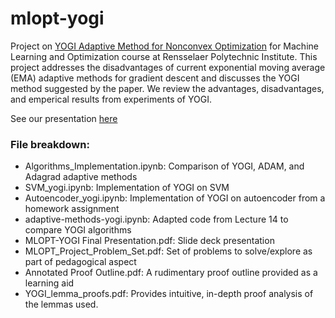 # mlopt-yogi
Project on [YOGI Adaptive Method for Nonconvex Optimization](https://papers.nips.cc/paper/8186-adaptive-methods-for-nonconvex-optimization.pdf) for Machine Learning and Optimization course at Rensselaer Polytechnic Institute. This project addresses the disadvantages of current exponential moving average (EMA) adaptive methods for gradient descent and discusses the YOGI method suggested by the paper. We review the advantages, disadvantages, and emperical results from experiments of YOGI.

See our presentation [here](https://rpi.box.com/s/jeon4y0l19n4pvtgxlwldgjtcxbdkvcq)

### File breakdown:
* Algorithms_Implementation.ipynb: Comparison of YOGI, ADAM, and Adagrad adaptive methods 
* SVM_yogi.ipynb: Implementation of YOGI on SVM
* Autoencoder_yogi.ipynb: Implementation of YOGI on autoencoder from a homework assignment
* adaptive-methods-yogi.ipynb: Adapted code from Lecture 14 to compare YOGI algorithms
* MLOPT-YOGI Final Presentation.pdf: Slide deck presentation
* MLOPT_Project_Problem_Set.pdf: Set of problems to solve/explore as part of pedagogical aspect
* Annotated Proof Outline.pdf: A rudimentary proof outline provided as a learning aid
* YOGI_lemma_proofs.pdf: Provides intuitive, in-depth proof analysis of the lemmas used.
